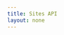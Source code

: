 ```yaml
---
title: Sites API
layout: none
--- 
```


<RedoclyAPIBlock src='https://api.redocly.com/registry/bundle/adobe-developers/AEM-sites/experimental/openapi.yaml?branch=prod' typography='fontFamily: `"Source Sans Pro", sans-serif`' />
